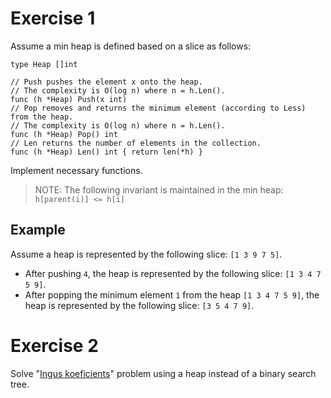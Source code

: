 # Exercise 1

Assume a min heap is defined based on a slice as follows:

```golang
type Heap []int

// Push pushes the element x onto the heap.
// The complexity is O(log n) where n = h.Len().
func (h *Heap) Push(x int)
// Pop removes and returns the minimum element (according to Less) from the heap.
// The complexity is O(log n) where n = h.Len().
func (h *Heap) Pop() int
// Len returns the number of elements in the collection.
func (h *Heap) Len() int { return len(*h) }
```

Implement necessary functions.

> NOTE: The following invariant is maintained in the min heap: `h[parent(i)] <= h[i]`

## Example

Assume a heap is represented by the following slice: `[1 3 9 7 5]`.

* After
pushing `4`, the heap is represented by the following slice: `[1 3 4 7 5 9]`.
* After popping the minimum element `1` from the heap `[1 3 4 7 5 9]`, the heap is represented by the following slice: `[3 5 4 7 9]`.

# Exercise 2

Solve "[Ingus koeficients](https://lio.lv/arhivs/arhivs2/2019_3_d1_uzd.pdf)" problem using a heap instead of a binary search tree.
